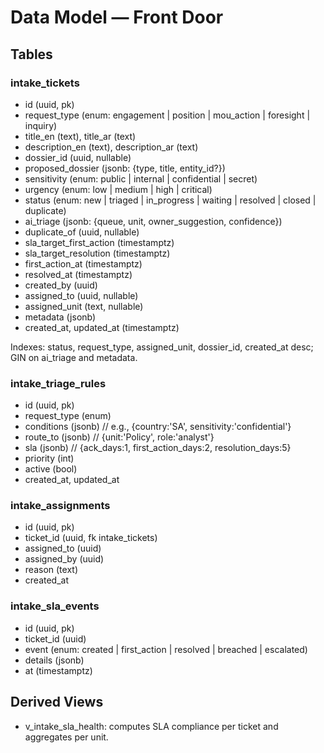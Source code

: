 # Data Model — Front Door

## Tables

### intake_tickets
- id (uuid, pk)
- request_type (enum: engagement | position | mou_action | foresight | inquiry)
- title_en (text), title_ar (text)
- description_en (text), description_ar (text)
- dossier_id (uuid, nullable)
- proposed_dossier (jsonb: {type, title, entity_id?})
- sensitivity (enum: public | internal | confidential | secret)
- urgency (enum: low | medium | high | critical)
- status (enum: new | triaged | in_progress | waiting | resolved | closed | duplicate)
- ai_triage (jsonb: {queue, unit, owner_suggestion, confidence})
- duplicate_of (uuid, nullable)
- sla_target_first_action (timestamptz)
- sla_target_resolution (timestamptz)
- first_action_at (timestamptz)
- resolved_at (timestamptz)
- created_by (uuid)
- assigned_to (uuid, nullable)
- assigned_unit (text, nullable)
- metadata (jsonb)
- created_at, updated_at (timestamptz)

Indexes: status, request_type, assigned_unit, dossier_id, created_at desc; GIN on ai_triage and metadata.

### intake_triage_rules
- id (uuid, pk)
- request_type (enum)
- conditions (jsonb) // e.g., {country:'SA', sensitivity:'confidential'}
- route_to (jsonb) // {unit:'Policy', role:'analyst'}
- sla (jsonb) // {ack_days:1, first_action_days:2, resolution_days:5}
- priority (int)
- active (bool)
- created_at, updated_at

### intake_assignments
- id (uuid, pk)
- ticket_id (uuid, fk intake_tickets)
- assigned_to (uuid)
- assigned_by (uuid)
- reason (text)
- created_at

### intake_sla_events
- id (uuid, pk)
- ticket_id (uuid)
- event (enum: created | first_action | resolved | breached | escalated)
- details (jsonb)
- at (timestamptz)

## Derived Views
- v_intake_sla_health: computes SLA compliance per ticket and aggregates per unit.


